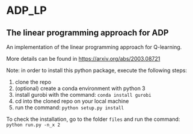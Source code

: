 ADP_LP
===================================

The linear programming approach for ADP
-----------------------------------

An implementation of the linear programming
approach for Q-learning. 

More details can be found in https://arxiv.org/abs/2003.08721

Note: in order to install this python package, execute the following steps:

1) clone the repo
2) (optional) create a conda environment with python 3
3) install gurobi with the command: ```conda install gurobi``` 
4) cd into the cloned repo on your local machine
5) run the command: ```python setup.py install```

To check the installation, go to the folder ```files``` and run the command: ```python run.py -n_x 2```


